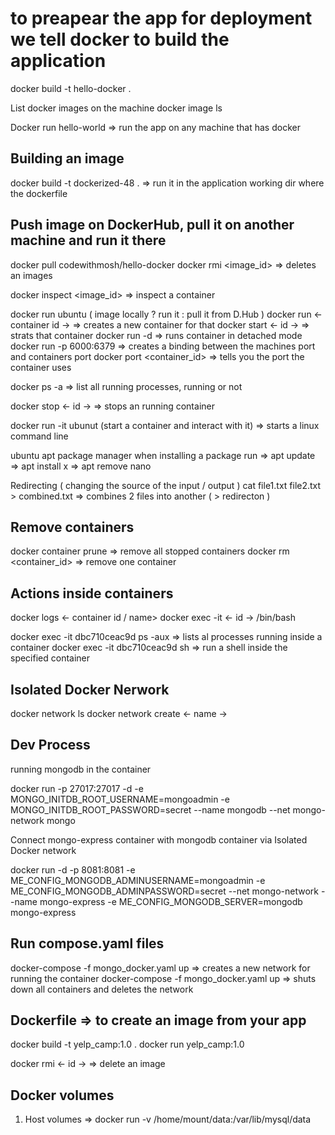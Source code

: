 # to preapear the app for deployment we tell docker to build the application

docker build -t hello-docker .

List docker images on the machine
docker image ls

Docker run hello-world => run the app on any machine that has docker

## Building an image

docker build -t dockerized-48 . => run it in the application working dir where the dockerfile

## Push image on DockerHub, pull it on another machine and run it there

docker pull codewithmosh/hello-docker
docker rmi <image_id> => deletes an images

docker inspect <image_id> => inspect a container

docker run ubuntu ( image locally ? run it : pull it from D.Hub )
docker run <- container id -> => creates a new container for that
docker start <- id -> => strats that container
docker run -d => runs container in detached mode
docker run -p 6000:6379 => creates a binding between the machines port and containers port
docker port <container_id> => tells you the port the container uses

docker ps -a => list all running processes, running or not

docker stop <- id -> => stops an running container

docker run -it ubunut (start a container and interact with it) => starts a linux command line

ubuntu apt package manager
when installing a package run => apt update => apt install x => apt remove nano

Redirecting ( changing the source of the input / output )
cat file1.txt file2.txt > combined.txt => combines 2 files into another ( > redirecton )

## Remove containers

docker container prune => remove all stopped containers
docker rm <container_id> => remove one container

## Actions inside containers

docker logs <- container id / name>
docker exec -it <- id -> /bin/bash

docker exec -it dbc710ceac9d ps -aux => lists al processes running inside a container
docker exec -it dbc710ceac9d sh => run a shell inside the specified container

## Isolated Docker Nerwork

docker network ls
docker network create <- name ->

## Dev Process

running mongodb in the container

docker run -p 27017:27017 -d -e MONGO_INITDB_ROOT_USERNAME=mongoadmin -e MONGO_INITDB_ROOT_PASSWORD=secret --name mongodb --net mongo-network mongo

Connect mongo-express container with mongodb container via Isolated Docker network

docker run -d -p 8081:8081 -e ME_CONFIG_MONGODB_ADMINUSERNAME=mongoadmin -e ME_CONFIG_MONGODB_ADMINPASSWORD=secret --net mongo-network --name mongo-express -e ME_CONFIG_MONGODB_SERVER=mongodb mongo-express

## Run compose.yaml files

docker-compose -f mongo_docker.yaml up
=> creates a new network for running the container
docker-compose -f mongo_docker.yaml up
=> shuts down all containers and deletes the network

## Dockerfile => to create an image from your app

docker build -t yelp_camp:1.0 .
docker run yelp_camp:1.0

docker rmi <- id -> => delete an image

## Docker volumes

1) Host volumes => docker run -v /home/mount/data:/var/lib/mysql/data
